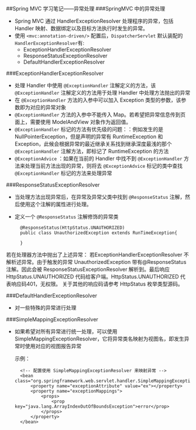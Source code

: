 ##Spring MVC 学习笔记——异常处理
###SpringMVC 中的异常处理
* Spring MVC 通过 HandlerExceptionResolver 处理程序的异常，包括 Handler 映射、数据绑定以及目标方法执行时发生的异常。
* 使用 `<mvc:annotation-driven/>` 配置后，`DispatcherServlet` 默认装配的 `HandlerExceptionResolver`有:
	* ExceptionHandlerExceptionResolver
	* ResponseStatusExceptionResolver
	* DefaultHandlerExceptionResolver

###ExceptionHandlerExceptionResolver
* 处理 Handler 中使用 `@ExceptionHandler` 注解定义的方法，该`@ExceptionHandler` 注解定义的方法用于处理 Handler 中处理方法抛出的异常
* 在 `@ExceptionHandler` 方法的入参中可以加入 Exception 类型的参数，该参数即为对应的异常对象
* `@ExceptionHandler` 方法的入参中不能传入 Map。若希望把异常信息传到页面上，需要使用 ModelAndView 对象作为返回值。
* `@ExceptionHandler` 标记的方法有优先级的问题：：例如发生的是 NullPointerException，但是声明的异常有 RuntimeException 和 Exception，此候会根据异常的最近继承关系找到继承深度最浅的那个 `@ExceptionHandler` 注解方法，即标记了 RuntimeException 的方法
* `@ExceptionAdvice` ：如果在当前的 Handler 中找不到 `@ExceptionHandler` 方法来处理当前方法出现的异常，则将去 `@ExceptionAdvice` 标记的类中查找 `@ExceptionHandler` 标记的方法来处理异常

###ResponseStatusExceptionResolver
* 当处理方法出现异常后，在异常及异常父类中找到 `@ResponseStatus` 注解，然后使用这个注解的属性进行处理。
* 定义一个 `@ResponseStatus` 注解修饰的异常类

		@ResponseStatus(HttpStatus.UNAUTHORIZED)
		public class UnauthorizedException extends RunTimeException{
        
        }

若在处理器方法中抛出了上述异常：
若ExceptionHandlerExceptionResolver 不解析述异常。由于触发的异常 UnauthorizedException 带有@ResponseStatus 注解。因此会被 ResponseStatusExceptionResolver 解析到。最后响应HttpStatus.UNAUTHORIZED 代码给客户端。HttpStatus.UNAUTHORIZED 代表响应码401，无权限。
关于其他的响应码请参考 HttpStatus 枚举类型源码。

###DefaultHandlerExceptionResolver
* 对一些特殊的异常进行处理

###SimpleMappingExceptionResolver
* 如果希望对所有异常进行统一处理，可以使用 SimpleMappingExceptionResolver，它将异常类名映射为视图名，即发生异常时使用对应的视图报告异常

	示例：
    
    	<!-- 配置使用 SimpleMappingExceptionResolver 来映射异常 -->
        <bean class="org.springframework.web.servlet.handler.SimpleMappingExceptionResolver">
            <property name="exceptionAttribute" value="ex"></property>
            <property name="exceptionMappings">
                <props>
                    <prop key="java.lang.ArrayIndexOutOfBoundsException">error</prop>
                </props>
            </property>
        </bean>	
